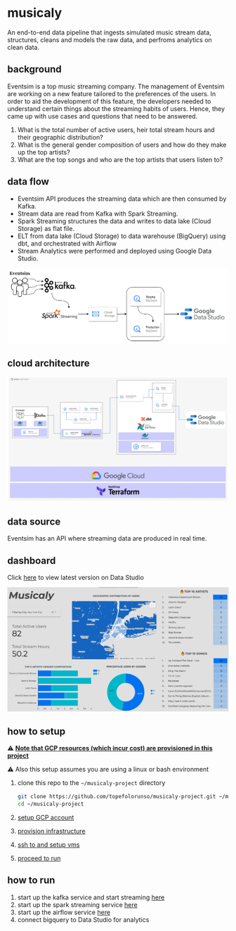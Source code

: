 # musicaly

An end-to-end data pipeline that ingests simulated music stream data, structures, cleans and models the raw data, and perfroms analytics on clean data.

## background

Eventsim is a top music streaming company. The management of Eventsim are working on a new feature tailored to the preferences of the users. In order to aid the development of this feature, the developers needed to understand certain things about the streaming habits of users. Hence, they came up with use cases and questions that need to be answered.

1. What is the total number of active users, heir total stream hours and their geographic distribution?
2. What is the general gender composition of users and how do they make up the top artists?
3. What are the top songs and who are the top artists that users listen to?


## data flow

* Eventsim API produces the streaming data which are then consumed by Kafka.
* Stream data are read from Kafka with Spark Streaming.
* Spark Streaming structures the data and writes to data lake (Cloud Storage) as flat file.
* ELT from data lake (Cloud Storage) to data warehouse (BigQuery) using dbt, and orchestrated with Airflow
* Stream Analytics were performed and deployed using Google Data Studio.
  
<img src="images/data_flow.png">


## cloud architecture

<img src="images/cloud_arch.png">



## data source
Eventsim has an API where streaming data are produced in real time.

## dashboard

Click [here](https://datastudio.google.com/embed/reporting/1085eb37-b359-4613-90e2-71e54a82ff87/page/vYvuC) to view latest version on Data Studio

<img src="images/dashboard.png">


## how to setup
:warning: [**Note that GCP resources (which incur cost) are provisioned in this project**](https://cloud.google.com/pricing)

:warning: Also this setup assumes you are using a linux or bash environment

1. clone this repo to the `~/musicaly-project` directory

      ```bash
      git clone https://github.com/topefolorunso/musicaly-project.git ~/musicaly-project && \
      cd ~/musicaly-project
      ```
2. [setup GCP account](gcp/README.md)
3. [provision infrastructure](terraform/README.md)
4. [ssh to and setup vms](vm_setup/README.md)
5. [proceed to run](#how-to-run)

## how to run

1. start up the kafka service and start streaming [here](kafka/README.md)
2. start up the spark streaming service [here](spark_streaming/README.md)
3. start up the airflow service [here](airflow/README.md)
4. connect bigquery to Data Studio for analytics

